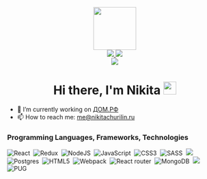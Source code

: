 <div align="center">
  <img src="https://media.giphy.com/media/cmCEsJZHYBPels360q/giphy.gif" width="100"/>
  <div>
    <a href="https://t.me/Naikaric">
      <img src="https://img.shields.io/badge/Telegram-blue?logo=telegram&logoColor=white&labelColor=0088cc&color=0088cc" />
    </a>
    <a href="https://vk.com/naikaric">
      <img src="https://img.shields.io/badge/Вконтакте-blue?logo=vk&logoColor=white&labelColor=0077FF&color=0077FF" />
    </a>
  </div>
  <img src="https://komarev.com/ghpvc/?username=Naikaric" />
  <h1>
    Hi there, I'm Nikita
    <img src="https://media.giphy.com/media/hvRJCLFzcasrR4ia7z/giphy.gif" width="30px"/>
  </h1>
</div>

- 🏢 I’m currently working on [ДОМ.РФ](https://дом.рф/)
- 📫 How to reach me: [me@nikitachurilin.ru](mailto:me@nikitachurilin.ru)

### Programming Languages, Frameworks, Technologies
<div>
  <img alt="React" src="https://img.shields.io/badge/react%20-%2320232a.svg?&style=for-the-badge&logo=react&logoColor=%2361DAFB"/>&nbsp;
  <img alt="Redux" src="https://img.shields.io/badge/Redux-593D88?style=for-the-badge&logo=redux&logoColor=white"/>&nbsp;
  <img alt="NodeJS" src="https://img.shields.io/badge/node.js%20-%2343853D.svg?&style=for-the-badge&logo=node.js&logoColor=white"/>&nbsp;
  <img alt="JavaScript" src="https://img.shields.io/badge/javascript%20-%23323330.svg?&style=for-the-badge&logo=javascript&logoColor=%23F7DF1E"/>&nbsp;
  <img alt="CSS3" src="https://img.shields.io/badge/css3%20-%231572B6.svg?&style=for-the-badge&logo=css3&logoColor=white"/>&nbsp;
  <img alt="SASS" src="https://img.shields.io/badge/Sass-CC6699?style=for-the-badge&logo=sass&logoColor=white"/>&nbsp;
  <img alt"Styled components" src="https://img.shields.io/badge/styled--components-DB7093?style=for-the-badge&logo=styled-components&logoColor=white"/>&nbsp;
  <img alt="Postgres" src="https://img.shields.io/badge/postgres-%23316192.svg?&style=for-the-badge&logo=postgresql&logoColor=white"/>&nbsp;
  <img alt="HTML5" src="https://img.shields.io/badge/html5%20-%23E34F26.svg?&style=for-the-badge&logo=html5&logoColor=white"/>&nbsp;
  <img alt="Webpack" src="https://img.shields.io/badge/webpack-175d96?&style=for-the-badge&logo=webpack&logoColor=ffffff"/>&nbsp;
  <img alt="React router" src="https://img.shields.io/badge/React_Router-CA4245?style=for-the-badge&logo=react-router&logoColor=white"/>&nbsp;
  <img alt="MongoDB" src="https://img.shields.io/badge/MongoDB-%234ea94b.svg?&style=for-the-badge&logo=mongodb&logoColor=white"/>&nbsp;
  <img alt"Heroku" src="https://img.shields.io/badge/Heroku-430098?style=for-the-badge&logo=heroku&logoColor=white"/>&nbsp;
  <img alt="PUG" src="https://img.shields.io/badge/pug-a86454?&style=for-the-badge&logo=pug&logoColor=ffffff"/>
</div>
